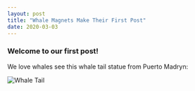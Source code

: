 ```yaml
---
layout: post
title: "Whale Magnets Make Their First Post"
date: 2020-03-03
---
```


### Welcome to our first post!

We love whales see this whale tail statue from Puerto Madryn:

![Whale Tail](/assets/impages/Madryn.jpg)

